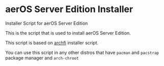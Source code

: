 # aerOS Server Edition Installer
Installer Script for aerOS Server Edition

This is the script that is used to install aerOS Server Edition.

This script is based on [archfi](https://github.com/MatMoul/archfi) installer script.

You can use this script in any other distros that have `pacman` and `pacstrap` package manager and `arch-chroot`
